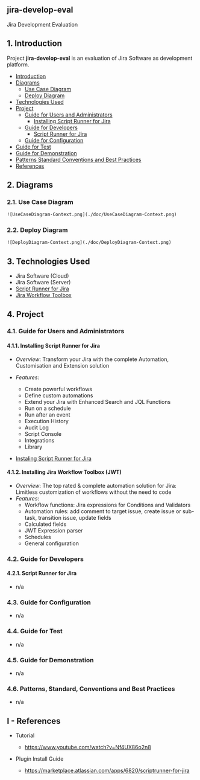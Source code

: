 ## jira-develop-eval
Jira Development Evaluation

## 1. Introduction

Project **jira-develop-eval** is an evaluation of Jira Software as development platform.

* [Introduction](#1-introduction)
* [Diagrams](#2-Diagrams)
  * [Use Case Diagram](#21-Use-Case-Diagram)
  * [Deploy Diagram](#22-Deploy-Diagram)
* [Technologies Used](#3-Technologies-Used)
* [Project](#4-Project)
  * [Guide for Users and Administrators](#41-Guide-for-Users-and-Administrators)
    * [Installing Script Runner for Jira](#411-Installing-Script-Runner-for-Jira)
  * [Guide for Developers](#42-Guide-for-Developers)
    * [Script Runner for Jira](#421-Script-Runner-for-Jira)
  * [Guide for Configuration](#43-Guide-for-Configuration)
* [Guide for Test](#44-Guide-for-Test)
* [Guide for Demonstration](#45-Guide-for-Demonstration)
* [Patterns Standard Conventions and Best Practices](#46-Patterns-Standard-Conventions-and-Best-Practices)
* [References](#I-References)

## 2. Diagrams

### 2.1. Use Case Diagram

```cmd
![UseCaseDiagram-Context.png](./doc/UseCaseDiagram-Context.png) 
```

### 2.2. Deploy Diagram

```cmd
![DeployDiagram-Context.png](./doc/DeployDiagram-Context.png) 
```


## 3. Technologies Used
* Jira Software (Cloud)
* Jira Software (Server)
* [Script Runner for Jira](https://marketplace.atlassian.com/apps/6820/scriptrunner-for-jira)
* [Jira Workflow Toolbox](https://marketplace.atlassian.com/apps/29496/jira-workflow-toolbox)

## 4. Project

### 4.1. Guide for Users and Administrators

#### 4.1.1. Installing Script Runner for Jira

* *Overview*: Transform your Jira with the complete Automation, Customisation and Extension solution
* *Features*: 
  * Create powerful workflows
  * Define custom automations
  * Extend your Jira with Enhanced Search and JQL Functions
  * Run on a schedule
  * Run after an event
  * Execution History
  * Audit Log
  * Script Console
  * Integrations
  * Library

* [Instaling Script Runner for Jira](./doc/install-script-runner-for-jira-cloud.md)

#### 4.1.2. Installing  Jira Workflow Toolbox (JWT)

* *Overview*: The top rated & complete automation solution for Jira: Limitless customization of workflows without the need to code
* *Features*: 
  * Workflow functions: Jira expressions for Conditions and Validators
  * Automation rules: add comment to target issue, create issue or sub-task, transition issue, update fields
  * Calculated fields
  * JWT Expression parser
  * Schedules
  * General configuration


### 4.2. Guide for Developers

#### 4.2.1. Script Runner for Jira

* n/a

### 4.3. Guide for Configuration

* n/a

### 4.4. Guide for Test

* n/a

### 4.5. Guide for Demonstration

* n/a

### 4.6. Patterns, Standard, Conventions and Best Practices

* n/a


## I - References

* Tutorial
  * https://www.youtube.com/watch?v=Nf4UX86o2n8

* Plugin Install Guide
  * https://marketplace.atlassian.com/apps/6820/scriptrunner-for-jira

